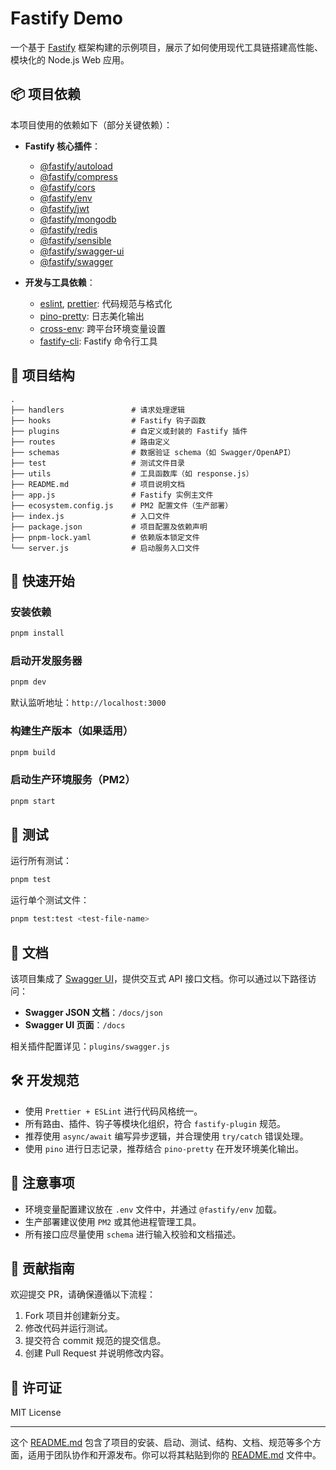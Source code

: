 # Fastify Demo

一个基于 [Fastify](https://www.fastify.io/) 框架构建的示例项目，展示了如何使用现代工具链搭建高性能、模块化的 Node.js Web
应用。

## 📦 项目依赖

本项目使用的依赖如下（部分关键依赖）：

- **Fastify 核心插件**：
    - [@fastify/autoload](file:///Users/skyler/WebstormProjects/fastify-demo/node_modules/@fastify/autoload)
    - [@fastify/compress](file:///Users/skyler/WebstormProjects/fastify-demo/node_modules/@fastify/compress)
    - [@fastify/cors](file:///Users/skyler/WebstormProjects/fastify-demo/node_modules/@fastify/cors)
    - [@fastify/env](file:///Users/skyler/WebstormProjects/fastify-demo/node_modules/@fastify/env)
    - [@fastify/jwt](file:///Users/skyler/WebstormProjects/fastify-demo/node_modules/@fastify/jwt)
    - [@fastify/mongodb](file:///Users/skyler/WebstormProjects/fastify-demo/node_modules/@fastify/mongodb)
    - [@fastify/redis](file:///Users/skyler/WebstormProjects/fastify-demo/node_modules/@fastify/redis)
    - [@fastify/sensible](file:///Users/skyler/WebstormProjects/fastify-demo/node_modules/@fastify/sensible)
    - [@fastify/swagger-ui](file:///Users/skyler/WebstormProjects/fastify-demo/node_modules/@fastify/swagger-ui)
    - [@fastify/swagger](file:///Users/skyler/WebstormProjects/fastify-demo/node_modules/@fastify/swagger)

- **开发与工具依赖**：
    - [eslint](file:///Users/skyler/WebstormProjects/fastify-demo/node_modules/eslint), [prettier](file:///Users/skyler/WebstormProjects/fastify-demo/node_modules/prettier):
      代码规范与格式化
    - [pino-pretty](file:///Users/skyler/WebstormProjects/fastify-demo/node_modules/pino-pretty): 日志美化输出
    - [cross-env](file:///Users/skyler/WebstormProjects/fastify-demo/node_modules/cross-env): 跨平台环境变量设置
    - [fastify-cli](file:///Users/skyler/WebstormProjects/fastify-demo/node_modules/fastify-cli): Fastify 命令行工具

## 📁 项目结构

```
.
├── handlers               # 请求处理逻辑
├── hooks                  # Fastify 钩子函数
├── plugins                # 自定义或封装的 Fastify 插件
├── routes                 # 路由定义
├── schemas                # 数据验证 schema（如 Swagger/OpenAPI）
├── test                   # 测试文件目录
├── utils                  # 工具函数库（如 response.js）
├── README.md              # 项目说明文档
├── app.js                 # Fastify 实例主文件
├── ecosystem.config.js    # PM2 配置文件（生产部署）
├── index.js               # 入口文件
├── package.json           # 项目配置及依赖声明
├── pnpm-lock.yaml         # 依赖版本锁定文件
└── server.js              # 启动服务入口文件
```

## 🚀 快速开始

### 安装依赖

```bash
pnpm install
```

### 启动开发服务器

```bash
pnpm dev
```

默认监听地址：`http://localhost:3000`

### 构建生产版本（如果适用）

```bash
pnpm build
```

### 启动生产环境服务（PM2）

```bash
pnpm start
```

## 🧪 测试

运行所有测试：

```bash
pnpm test
```

运行单个测试文件：

```bash
pnpm test:test <test-file-name>
```

## 📝 文档

该项目集成了 [Swagger UI](http://localhost:3000/docs)，提供交互式 API 接口文档。你可以通过以下路径访问：

- **Swagger JSON 文档**：`/docs/json`
- **Swagger UI 页面**：`/docs`

相关插件配置详见：`plugins/swagger.js`

## 🛠️ 开发规范

- 使用 `Prettier + ESLint` 进行代码风格统一。
- 所有路由、插件、钩子等模块化组织，符合 `fastify-plugin` 规范。
- 推荐使用 `async/await` 编写异步逻辑，并合理使用 `try/catch` 错误处理。
- 使用 `pino` 进行日志记录，推荐结合 `pino-pretty` 在开发环境美化输出。

## 📌 注意事项

- 环境变量配置建议放在 `.env` 文件中，并通过 `@fastify/env` 加载。
- 生产部署建议使用 `PM2` 或其他进程管理工具。
- 所有接口应尽量使用 `schema` 进行输入校验和文档描述。

## 🤝 贡献指南

欢迎提交 PR，请确保遵循以下流程：

1. Fork 项目并创建新分支。
2. 修改代码并运行测试。
3. 提交符合 commit 规范的提交信息。
4. 创建 Pull Request 并说明修改内容。

## 📜 许可证

MIT License

---

这个 [README.md](file:///Users/skyler/WebstormProjects/fastify-demo/README.md)
包含了项目的安装、启动、测试、结构、文档、规范等多个方面，适用于团队协作和开源发布。你可以将其粘贴到你的 [README.md](file:///Users/skyler/WebstormProjects/fastify-demo/README.md)
文件中。